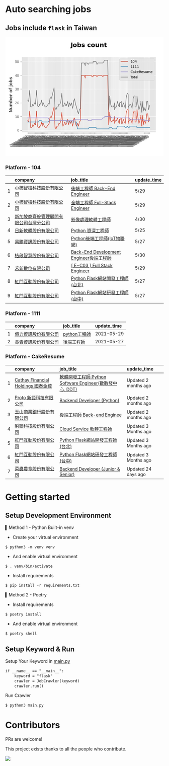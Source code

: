 # Auto searching jobs

## Jobs include `flask` in Taiwan 

 ![image](./doc/plot_img.jpg)


### Platform - 104


|    | company                                                                                       | job_title                                                                                     | update_time   |
|---:|:----------------------------------------------------------------------------------------------|:----------------------------------------------------------------------------------------------|:--------------|
|  1 | [小柿智檢科技股份有限公司](https://www.104.com.tw/company/1a2x6bl77l?jobsource=2018indexpoc)              | [後端工程師 Back-End Engineer](https://www.104.com.tw/job/71bmd?jobsource=2018indexpoc)            | 5/29          |
|  2 | [小柿智檢科技股份有限公司](https://www.104.com.tw/company/1a2x6bl77l?jobsource=2018indexpoc)              | [全端工程師 Full-Stack Engineer](https://www.104.com.tw/job/71bmz?jobsource=2018indexpoc)          | 5/29          |
|  3 | [新加坡商齊舵管理顧問有限公司台灣分公司](https://www.104.com.tw/company/1a2x6bldr7?jobsource=jolist_b_relevance) | [影像處理軟體工程師](https://www.104.com.tw/job/77vw9?jobsource=jolist_b_relevance)                    | 4/30          |
|  4 | [日新軟體股份有限公司](https://www.104.com.tw/company/oi77qwg?jobsource=jolist_b_relevance)             | [Python 資深工程師](https://www.104.com.tw/job/6yfn5?jobsource=jolist_b_relevance)                 | 5/25          |
|  5 | [易勝資訊股份有限公司](https://www.104.com.tw/company/1a2x6bj8og?jobsource=jolist_b_relevance)          | [Python後端工程師(IoT物聯網)](https://www.104.com.tw/job/76vbt?jobsource=jolist_b_relevance)          | 5/27          |
|  6 | [桔畝智慧股份有限公司](https://www.104.com.tw/company/1a2x6blm8y?jobsource=2018indexpoc)                | [Back-End Development Engineer後端工程師](https://www.104.com.tw/job/7a80a?jobsource=2018indexpoc) | 5/30          |
|  7 | [禾新數位有限公司](https://www.104.com.tw/company/1a2x6bjs3i?jobsource=2018indexpoc)                  | [[ E-C03 ] Full Stack Engineer](https://www.104.com.tw/job/76q8f?jobsource=2018indexpoc)      | 5/29          |
|  8 | [紅門互動股份有限公司](https://www.104.com.tw/company/oh4m67k?jobsource=jolist_b_relevance)             | [Python Flask網站開發工程師(台北)](https://www.104.com.tw/job/6xtfl?jobsource=jolist_b_relevance)      | 5/27          |
|  9 | [紅門互動股份有限公司](https://www.104.com.tw/company/oh4m67k?jobsource=jolist_b_relevance)             | [Python Flask網站研發工程師(台中)](https://www.104.com.tw/job/6kf9h?jobsource=jolist_b_relevance)      | 5/27          |

### Platform - 1111


|    | company                                              | job_title                                          | update_time   |
|---:|:-----------------------------------------------------|:---------------------------------------------------|:--------------|
|  1 | [億力資訊股份有限公司](https://www.1111.com.tw/corp/54937860/) | [python工程師](https://www.1111.com.tw/job/97374762/) | 2021-05-29    |
|  2 | [長青資訊股份有限公司](https://www.1111.com.tw/corp/71694811/) | [後端工程師](https://www.1111.com.tw/job/85012186/)     | 2021-05-27    |

### Platform - CakeResume


|    | company                                                                               | job_title                                                                                                                           | update_time          |
|---:|:--------------------------------------------------------------------------------------|:------------------------------------------------------------------------------------------------------------------------------------|:---------------------|
|  1 | [Cathay Financial Holdings 國泰金控](https://www.cakeresume.com/companies/cathayholdings) | [軟體開發工程師 Python Software Engineer(數數發中心, DDT)](https://www.cakeresume.com/companies/cathayholdings/jobs/f5c69a)                     | Updated 2 months ago |
|  2 | [Proto 新語科技有限公司](https://www.cakeresume.com/companies/proto-cx)                       | [Backend Developer (Python)](https://www.cakeresume.com/companies/proto-cx/jobs/backend-developer-python)                           | Updated 2 months ago |
|  3 | [玉山商業銀行股份有限公司](https://www.cakeresume.com/companies/esunbank)                         | [後端工程師 Back-end Enginee](https://www.cakeresume.com/companies/esunbank/jobs/back-end-enginee)                                       | Updated 2 months ago |
|  4 | [瞬聯科技股份有限公司](https://www.cakeresume.com/companies/cienet)                             | [Cloud Service 軟體工程師](https://www.cakeresume.com/companies/cienet/jobs/cloud-service-software-engineer)                             | Updated 3 Months ago |
|  5 | [紅門互動股份有限公司](https://www.cakeresume.com/companies/eagleeye-5332f1)                    | [Python Flask網站開發工程師(台北)](https://www.cakeresume.com/companies/eagleeye-5332f1/jobs/python-flask-web-development-engineer-taipei)   | Updated 3 Months ago |
|  6 | [紅門互動股份有限公司](https://www.cakeresume.com/companies/eagleeye-5332f1)                    | [Python Flask網站研發工程師(台中)](https://www.cakeresume.com/companies/eagleeye-5332f1/jobs/python-flask-website-r-amp-d-engineer-taichung) | Updated 3 Months ago |
|  7 | [菜蟲農食股份有限公司](https://www.cakeresume.com/companies/tsaitung)                           | [Backend Developer (Junior & Senior)](https://www.cakeresume.com/companies/tsaitung/jobs/backend-developer-junior-senior)           | Updated 24 days ago  |



# Getting started
## Setup Development Environment
▍Method 1 - Python Built-in venv

- Create your virtual environment
```
$ python3 -m venv venv
```
- And enable virtual environment
```
$ . venv/bin/activate
```
- Install requirements
```
$ pip install -r requirements.txt 
```

▍Method 2 - Poetry
- Install requirements
```
$ poetry install
```
- And enable virtual environment
```
$ poetry shell
```

## Setup Keyword & Run

Setup Your Keyword in [main.py](./main.py#L88)
```
if __name__ == "__main__":
    keyword = "flask"
    crawler = JobCrawler(keyword)
    crawler.run()
```

Run Crawler
```
$ python3 main.py
```

# Contributors
PRs are welcome!

This project exists thanks to all the people who contribute.

<a href="https://github.com/hsuanchi/auto-search-flask-job/graphs/contributors">
  <img src="https://contrib.rocks/image?repo=hsuanchi/auto-search-flask-job"/>
</a>

